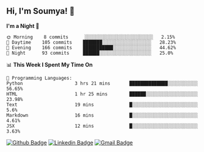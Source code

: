 ## Hi, I'm Soumya! 👋

<!--START_SECTION:waka-->
**I'm a Night 🦉** 

```text
🌞 Morning    8 commits      ░░░░░░░░░░░░░░░░░░░░░░░░░   2.15% 
🌆 Daytime    105 commits    ███████░░░░░░░░░░░░░░░░░░   28.23% 
🌃 Evening    166 commits    ███████████░░░░░░░░░░░░░░   44.62% 
🌙 Night      93 commits     ██████░░░░░░░░░░░░░░░░░░░   25.0%

```


📊 **This Week I Spent My Time On** 

```text
💬 Programming Languages: 
Python                   3 hrs 21 mins       ██████████████░░░░░░░░░░░   56.65% 
HTML                     1 hr 25 mins        ██████░░░░░░░░░░░░░░░░░░░   23.98% 
Text                     19 mins             █░░░░░░░░░░░░░░░░░░░░░░░░   5.6% 
Markdown                 16 mins             █░░░░░░░░░░░░░░░░░░░░░░░░   4.61% 
JSX                      12 mins             █░░░░░░░░░░░░░░░░░░░░░░░░   3.63%

```


<!--END_SECTION:waka-->

[![Github Badge](https://img.shields.io/badge/-rubyruins-grey?style=for-the-badge&logo=github&logoColor=white&link=https://github.com/rubyruins/)](https://www.github.com/rubyruins/) 
[![Linkedin Badge](https://img.shields.io/badge/-Soumya%20Parekh-0072b1?style=for-the-badge&logo=Linkedin&logoColor=white&link=https://www.linkedin.com/in/Soumya-Parekh/)](https://www.linkedin.com/in/Soumya-Parekh/) 
[![Gmail Badge](https://img.shields.io/badge/-soumya.parekh@somaiya.edu-c14438?style=for-the-badge&logo=Gmail&logoColor=white&link=mailto:soumya.parekh@somaiya.edu)](mailto:soumya.parekh@somaiya.edu) 
